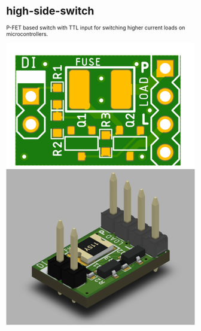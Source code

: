 # high-side-switch
P-FET based switch with TTL input for switching higher current loads on microcontrollers.


![FAB view](Documents/high-side-switch-pcb-image.png)
![3D Rendering](Documents/high-side-switch-3d-render.png)
